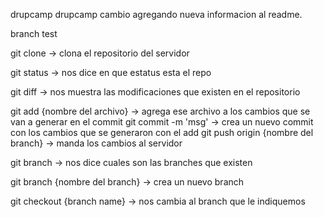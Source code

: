 drupcamp
drupcamp cambio agregando nueva informacion al readme.

branch test

git clone -> clona el repositorio del servidor

git status -> nos dice en que estatus esta el repo

git diff -> nos muestra las modificaciones que existen en el repositorio

git add {nombre del archivo} -> agrega ese archivo a los cambios que se van a generar en el commit git commit -m 'msg' -> crea un nuevo commit con los cambios que se generaron con el add git push origin {nombre del branch} -> manda los cambios al servidor

git branch -> nos dice cuales son las branches que existen

git branch {nombre del branch} -> crea un nuevo branch

git checkout {branch name} -> nos cambia al branch que le indiquemos